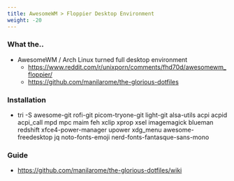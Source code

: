 ```yaml
---
title: AwesomeWM > Floppier Desktop Environment
weight: -20
---
```


### What the..
- AwesomeWM / Arch Linux turned full desktop environment
    - https://www.reddit.com/r/unixporn/comments/fhd70d/awesomewm_floppier/
    - https://github.com/manilarome/the-glorious-dotfiles

### Installation
- tri -S awesome-git rofi-git picom-tryone-git light-git alsa-utils acpi acpid acpi_call mpd mpc maim feh xclip xprop xsel imagemagick blueman redshift xfce4-power-manager upower xdg_menu awesome-freedesktop jq noto-fonts-emoji nerd-fonts-fantasque-sans-mono

### Guide
- https://github.com/manilarome/the-glorious-dotfiles/wiki
